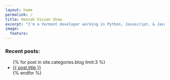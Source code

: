 ```yaml
---
layout: home
permalink: /
title: Hannah Vivian Shaw
excerpt: "I'm a Vermont developer working in Python, Javascript, & Java. I'm into machine learning, web development, and functional programming."
image:
  feature: 
---
```

<h3>Recent posts:</h3>
<ul>
{% for post in site.categories.blog limit:3 %} 
	<li><a href="{{ site.url }}{{ post.url }}">{{ post.title }}</a></li>
{% endfor %}
</ul>